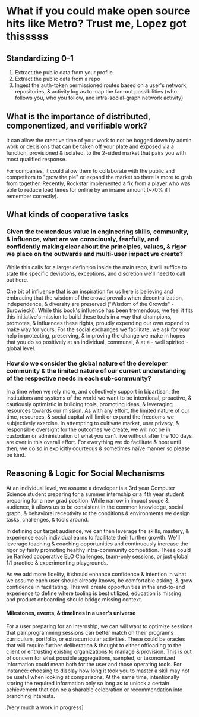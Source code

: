 # What if you could make open source hits like Metro? Trust me, Lopez got thisssss

## Standardizing 0-1
1. Extract the public data from your profile
2. Extract the public data from a repo
3. Ingest the auth-token permissioned routes based on a user's network, repositories, & activity log as to map the fan-out possibilities (who follows you, who you follow, and intra-social-graph network activity)


## What is the importance of distributed, componentized, and verifiable work?

It can allow the creative time of your work to not be bogged down by admin work or decisions that can be taken off your plate and exposed via a function, provisioned & isolated, to the 2-sided market that pairs you with most qualified response.

For companies, it could allow them to collaborate with the public and competitors to "grow the pie" or expand the market so there is more to grab from together. Recently, Rockstar implemented a fix from a player who was able to reduce load times for online by an insane amount (~70% if I remember correctly).

## What kinds of cooperative tasks

### Given the tremendous value in engineering skills, community, & influence, what are we consciously, fearfully, and confidently making clear about the principles, values, & rigor we place on the outwards and multi-user impact we create?

While this calls for a larger definition inside the main repo, it will suffice to state the specific deviations, exceptions, and discretion we'll need to call out here.

One bit of influence that is an inspiration for us here is believing and embracing that the wisdom of the crowd prevails when decentralization, independence, & diversity are preserved ("Wisdom of the Crowds" - Surowiecki). While this book's influence has been tremendous, we feel it fits this initiative's mission to build these tools in a way that champions, promotes, & influences these rights, proudly expending our own expend to make way for yours. For the social exchanges we facilitate, we ask for your help in protecting, preserving, & improving the change we make in hopes that you do so positively at an individual, communal, & at a - well spirited - global level.

### How do we consider the global nature of the developer community & the limited nature of our current understanding of the respective needs in each sub-community?

In a time when we rely more, and collectively support in bipartisan, the institutions and systems of the world we want to be intentional, proactive, & cautiously optimistic in building tools, promoting ideas, & leveraging resources towards our mission. As with any effort, the limited nature of our time, resources, & social capital will limit or expand the freedoms we subjectively exercise. In attempting to cultivate market, user privacy, & responsible oversight for the outcomes we create, we will not be in custodian or administration of what you can't live without after the 100 days are over in this overall effort. For everything we do facilitate & host until then, we do so in explicitly courteous & sometimes naïve manner so please be kind.


## Reasoning & Logic for Social Mechanisms

At an individual level, we assume a developer is a 3rd year Computer Science student preparing for a summer internship or a 4th year student preparing for a new grad position. While narrow in impact scope & audience, it allows us to be consistent in the common knowledge, social graph, & behavioral receptivity to the conditions & environments we design tasks, challenges, & tools around.

In defining our target audience, we can then leverage the skills, mastery, & experience each individual earns to facilitate their further growth. We'll leverage teaching & coaching opportunities and continuously increase the rigor by fairly promoting healthy intra-community competition. These could be Ranked cooperative ELO Challenges, team-only sessions, or just global 1:1 practice & experimenting playgrounds.

As we add more fidelity, it should enhance confidence & intention in what we assume each user should already knows, be comfortable asking, & grow confidence in facilitating. This will create opportunities in the end-to-end experience to define where tooling is best utilized, education is missing, and product onboarding should bridge missing context.

#### Milestones, events, & timelines in a user's universe

For a user preparing for an internship, we can will want to optimize sessions that pair:programming sessions can better match on their program's curriculum, portfolio, or extracurricular activities. These could be oracles that will require further deliberation & thought to either offloading to the client or entrusting existing organizations to manage & provision. This is out of concern for what possible aggregations, sampled, or taxonomized information could mean both for the user and those operating tools. For instance: choosing to display how long it took you to master a skill may not be useful when looking at comparisons. At the same time, intentionally storing the required information only so long as to unlock a certain achievement that can be a sharable celebration or recommendation into branching interests.

[Very much a work in progress]
